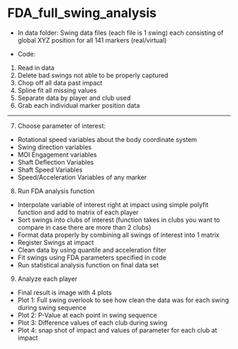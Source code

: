 # FDA_full_swing_analysis

- In data folder: Swing data files (each file is 1 swing) each consisting of global XYZ position for all 141 markers (real/virtual)

- Code:
1. Read in data
2. Delete bad swings not able to be properly captured
3. Chop off all data past impact
4. Spline fit all missing values
5. Separate data by player and club used
6. Grab each individual marker position data
------------------------------------------------------
7. Choose parameter of interest:
- Rotational speed variables about the body coordinate system
- Swing direction variables
- MOI Engagement variables
- Shaft Deflection Variables
- Shaft Speed Variables
- Speed/Acceleration Variables of any marker

8. Run FDA analysis function
- Interpolate variable of interest right at impact using simple polyfit function and add to matrix of each player
- Sort swings into clubs of interest (function takes in clubs you want to compare in case there are more than 2 clubs)
- Format data properly by combining all swings of interest into 1 matrix
- Register Swings at impact
- Clean data by using quantile and acceleration filter
- Fit swings using FDA parameters specified in code
- Run statistical analysis function on final data set

9. Analyze each player
- Final result is image with 4 plots
- Plot 1: Full swing overlook to see how clean the data was for each swing during swing sequence
- Plot 2: P-Value at each point in swing sequence
- Plot 3: Difference values of each club during swing
- Plot 4: snap shot of impact and values of parameter for each club at impact
